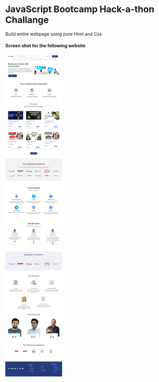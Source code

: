 # JavaScript Bootcamp Hack-a-thon Challange

Build entire webpage using pure Html and Css
#### Screen shot for the following website
![ineuronlandingpage](/Screenshot/ineuron%20full%20image.png)